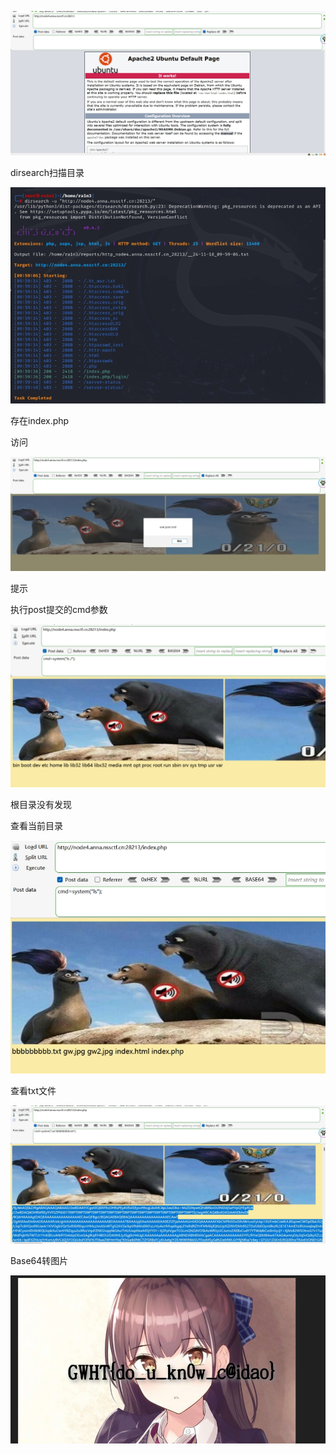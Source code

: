 ![img](./assets/wps326.jpg)

dirsearch扫描目录

![img](./assets/wps327.jpg) 

存在index.php

访问

![img](./assets/wps328.jpg) 

提示

执行post提交的cmd参数

![img](./assets/wps329.jpg) 

根目录没有发现

查看当前目录

![img](./assets/wps330.jpg) 

查看txt文件

![img](./assets/wps331.jpg) 

 

 

 

Base64转图片

![img](./assets/wps332.jpg) 

 

 